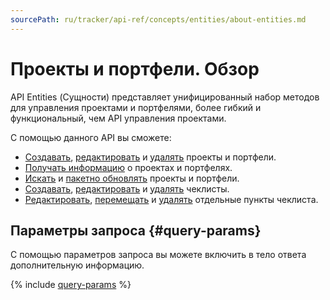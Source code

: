 ```yaml
---
sourcePath: ru/tracker/api-ref/concepts/entities/about-entities.md
---
```

# Проекты и портфели. Обзор

API Entities (Сущности) представляет унифицированный набор методов для управления проектами и портфелями, более гибкий и функциональный, чем API управления проектами.

С помощью данного API вы сможете:

- [Создавать](create-entity.md), [редактировать](update-entity.md) и [удалять](delete-entity.md) проекты и портфели.
- [Получать информацию](get-entity.md) о проектах и портфелях.
- [Искать](search-entities.md) и [пакетно обновлять](bulkchange-entities.md) проекты и портфели.
- [Создавать](./checklists/add-checklist.md), [редактировать](./checklists/patch-checklist.md) и [удалять](./checklists/delete-checklist.md) чеклисты.
- [Редактировать](./checklists/patch-checklist-item.md), [перемещать](./checklists/move-checklist-item.md) и [удалять](./checklists/delete-checklist-item.md) отдельные пункты чеклиста.

## Параметры запроса {#query-params}

С помощью параметров запроса вы можете включить в тело ответа дополнительную информацию.

{% include [query-params](../../../_includes/tracker/api/query-params.md) %}
